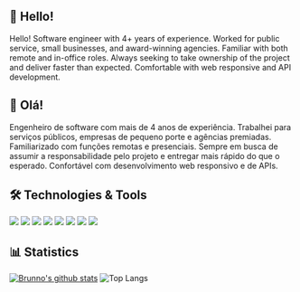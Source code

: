 ## 👋 Hello! 
Hello!
Software engineer with 4+ years of experience. Worked for public service, small businesses, and award-winning agencies. Familiar with both remote and in-office roles. Always seeking to take ownership of the project and deliver faster than expected. Comfortable with web responsive and API development.

## 👋 Olá!
Engenheiro de software com mais de 4 anos de experiência. Trabalhei para serviços públicos, empresas de pequeno porte e agências premiadas. Familiarizado com funções remotas e presenciais. Sempre em busca de assumir a responsabilidade pelo projeto e entregar mais rápido do que o esperado. Confortável com desenvolvimento web responsivo e de APIs.

## 🛠️ Technologies & Tools
![](https://img.shields.io/badge/Code-PHP-informational?style=flat&color=informational&logo=php)
![](https://img.shields.io/badge/Code-JavaScript-informational?style=flat&color=informational&logo=javascript)
![](https://img.shields.io/badge/Code-React-informational?style=flat&color=informational&logo=react)
![](https://img.shields.io/badge/Code-TypeScript-informational?style=flat&color=informational%logo=typescript)
![](https://img.shields.io/badge/Code-Node-informational?style=flat&color=informational&logo=node.js)
![](https://img.shields.io/badge/Tool-Webpack-informational?style=flat&color=warning&logo=webpack)
![](https://img.shields.io/badge/Tool-SASS-informational?style=flat&color=warning&logo=sass)
![](https://img.shields.io/badge/Tool-Tailwind-informational?style==flat&color=warning&logo=tailwind-css)


## 📊 Statistics
[![Brunno's github stats](https://github-readme-stats.vercel.app/api?username=devbrunnolima&theme=dark&count_private=true)](https://github.com/anuraghazra/github-readme-stats)
![Top Langs](https://github-readme-stats.vercel.app/api/top-langs/?username=devbrunnolima&layout=compact&theme=transparent) 




<!--
**devbrunnolima/devbrunnolima** is a ✨ _special_ ✨ repository because its `README.md` (this file) appears on your GitHub profile.
-->


